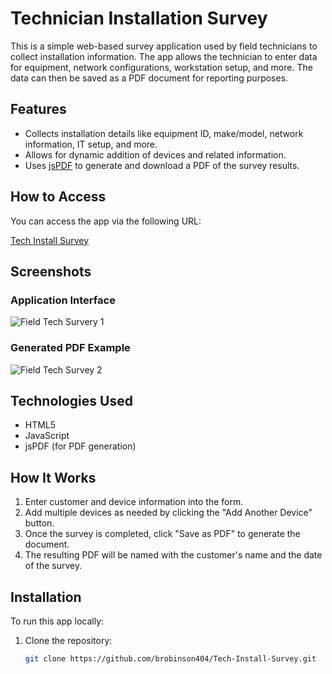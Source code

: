 # Technician Installation Survey

This is a simple web-based survey application used by field technicians to collect installation information. The app allows the technician to enter data for equipment, network configurations, workstation setup, and more. The data can then be saved as a PDF document for reporting purposes.

## Features
- Collects installation details like equipment ID, make/model, network information, IT setup, and more.
- Allows for dynamic addition of devices and related information.
- Uses [jsPDF](https://github.com/parallax/jsPDF) to generate and download a PDF of the survey results.

## How to Access
You can access the app via the following URL:

[Tech Install Survey](https://brobinson404.github.io/Tech-Install-Survey/)

## Screenshots

### Application Interface
![Field Tech Survery 1](https://github.com/user-attachments/assets/804f9cb1-809e-4990-a954-a01304be99b9)


### Generated PDF Example
![Field Tech Survey 2](https://github.com/user-attachments/assets/b0c83953-d2ae-433c-b9e0-6ee898a09494)


## Technologies Used
- HTML5
- JavaScript
- jsPDF (for PDF generation)

## How It Works
1. Enter customer and device information into the form.
2. Add multiple devices as needed by clicking the "Add Another Device" button.
3. Once the survey is completed, click "Save as PDF" to generate the document.
4. The resulting PDF will be named with the customer's name and the date of the survey.

## Installation
To run this app locally:
1. Clone the repository:
   ```bash
   git clone https://github.com/brobinson404/Tech-Install-Survey.git
